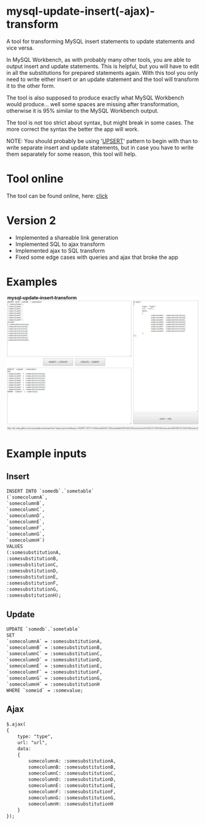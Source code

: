# mysql-update-insert(-ajax)-transform

A tool for transforming MySQL insert statements to update statements and vice versa.

In MySQL Workbench, as with probably many other tools, you are able to output insert and update statements. This is helpful, but you will have to edit in all the substitutions for prepared statements again.
With this tool you only need to write either insert or an update statement and the tool will transform it to the other form.

The tool is also supposed to produce exactly what MySQL Workbench would produce... well some spaces are missing after transformation, otherwise it is 95% similar to the MySQL Workbench output.

The tool is not too strict about syntax, but might break in some cases. The more correct the syntax the better the app will work.

NOTE: You should probably be using '[UPSERT](http://stackoverflow.com/questions/1218905/how-do-i-update-if-exists-insert-if-not-aka-upsert-or-merge-in-mysql)' pattern to begin with than to write separate insert and update statements, but in case you have to write them separately for some reason, this tool will help.

# Tool online

The tool can be found online, here: [click](http://ahvonenj.github.io/mysql-update-insert-transform/)

# Version 2

- Implemented a shareable link generation
- Implemented SQL to ajax transform
- Implemented ajax to SQL transform
- Fixed some edge cases with queries and ajax that broke the app

# Examples

![](https://github.com/ahvonenj/mysql-update-insert-transform/blob/master/example_image.PNG?raw=true)

# Example inputs

## Insert

```
INSERT INTO `somedb`.`sometable`
(`somecolumnA`,
`somecolumnB`,
`somecolumnC`,
`somecolumnD`,
`somecolumnE`,
`somecolumnF`,
`somecolumnG`,
`somecolumnH`)
VALUES
(:somesubstitutionA,
:somesubstitutionB,
:somesubstitutionC,
:somesubstitutionD,
:somesubstitutionE,
:somesubstitutionF,
:somesubstitutionG,
:somesubstitutionH);
```

## Update

```
UPDATE `somedb`.`sometable`
SET
`somecolumnA` = :somesubstitutionA,
`somecolumnB` = :somesubstitutionB,
`somecolumnC` = :somesubstitutionC,
`somecolumnD` = :somesubstitutionD,
`somecolumnE` = :somesubstitutionE,
`somecolumnF` = :somesubstitutionF,
`somecolumnG` = :somesubstitutionG,
`somecolumnH` = :somesubstitutionH
WHERE `someid` = :somevalue;
```

## Ajax

```
$.ajax(
{
	type: "type",
	url: "url",
	data:
	{
		somecolumnA: :somesubstitutionA,
		somecolumnB: :somesubstitutionB,
		somecolumnC: :somesubstitutionC,
		somecolumnD: :somesubstitutionD,
		somecolumnE: :somesubstitutionE,
		somecolumnF: :somesubstitutionF,
		somecolumnG: :somesubstitutionG,
		somecolumnH: :somesubstitutionH
	}
});
```
